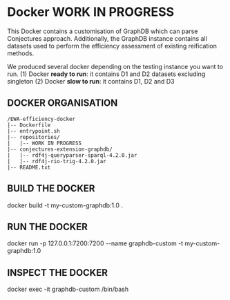 # Docker WORK IN PROGRESS
This Docker contains a customisation of GraphDB which can parse Conjectures approach. Additionally, the GraphDB instance contains all datasets used to perform the efficiency assessment of existing reification methods.   

We produced several docker depending on the testing instance you want to run.
(1) Docker **ready to run**: it contains D1 and D2 datasets excluding singleton
(2) Docker **slow to run**: it contains D1, D2 and D3


## DOCKER ORGANISATION

```
/EWA-efficiency-docker
|-- Dockerfile
|-- entrypoint.sh
|-- repositories/
|   |-- WORK IN PROGRESS
|-- conjectures-extension-graphdb/
|   |-- rdf4j-queryparser-sparql-4.2.0.jar
|   |-- rdf4j-rio-trig-4.2.0.jar
|-- README.txt
```

## BUILD THE DOCKER
docker build -t my-custom-graphdb:1.0 .

## RUN THE DOCKER 
docker run -p 127.0.0.1:7200:7200 --name graphdb-custom -t my-custom-graphdb:1.0

## INSPECT THE DOCKER
docker exec -it graphdb-custom /bin/bash
